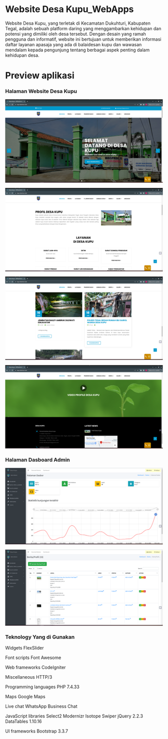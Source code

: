 # Website Desa Kupu_WebApps
Website Desa Kupu, yang terletak di Kecamatan Dukuhturi, Kabupaten Tegal, adalah sebuah platform daring yang menggambarkan kehidupan dan potensi yang dimiliki oleh desa tersebut. Dengan desain yang ramah pengguna dan informatif, website ini bertujuan untuk memberikan informasi daftar layanan apasaja yang ada di balaidesan kupu dan wawasan mendalam kepada pengunjung tentang berbagai aspek penting dalam kehidupan desa.

<h1>Preview aplikasi</h1>

<h3>Halaman Website Desa Kupu</h3>

![alt text](https://github.com/Avrians/WebsiteDesaKupu-Dukuhturi-Tegal_WebApps/blob/main/img/halaman%20index-1.png?raw=true)

![alt text](https://github.com/Avrians/WebsiteDesaKupu-Dukuhturi-Tegal_WebApps/blob/main/img/halaman%20index-2.png?raw=true)

![alt text](https://github.com/Avrians/WebsiteDesaKupu-Dukuhturi-Tegal_WebApps/blob/main/img/halaman%20index-3.png?raw=true)

![alt text](https://github.com/Avrians/WebsiteDesaKupu-Dukuhturi-Tegal_WebApps/blob/main/img/halaman%20index-4.png?raw=true)

<h3>Halaman Dasboard Admin</h3>

![alt text](https://github.com/Avrians/WebsiteDesaKupu-Dukuhturi-Tegal_WebApps/blob/main/img/halaman%20dashboard%20admin.png?raw=true)

![alt text](https://github.com/Avrians/WebsiteDesaKupu-Dukuhturi-Tegal_WebApps/blob/main/img/daftar%20berita.png?raw=true)


<h3>Teknology Yang di Gunakan</h3>
Widgets
FlexSlider

Font scripts
Font Awesome

Web frameworks
CodeIgniter

Miscellaneous
HTTP/3

Programming languages
PHP 7.4.33

Maps
Google Maps

Live chat
WhatsApp Business Chat

JavaScript libraries
Select2
Modernizr
Isotope
Swiper
jQuery 2.2.3
DataTables 1.10.16

UI frameworks
Bootstrap 3.3.7